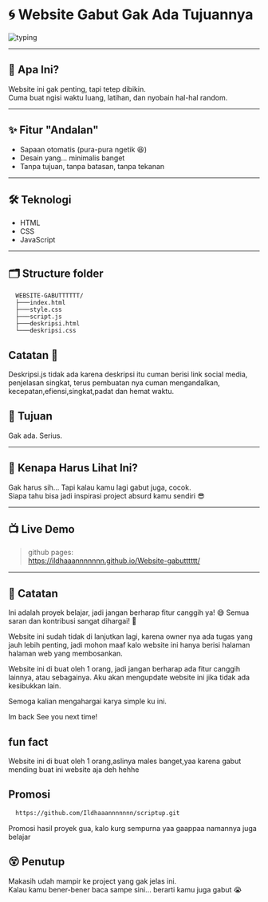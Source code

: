 # 🌀 Website Gabut Gak Ada Tujuannya

![typing](https://readme-typing-svg.herokuapp.com?font=Fira+Code&duration=2000&pause=1000&color=00FFCC&center=true&vCenter=true&width=435&lines=Selamat+Datang+di+Website+Gabut~;Gak+ada+tujuan%2C+cuma+iseng+aja...;Bikin+karena+lagi+bosen;Nunggu+ide+yang+gak+dateng-dateng)

---

## 🤷 Apa Ini?

Website ini gak penting, tapi tetep dibikin.  
Cuma buat ngisi waktu luang, latihan, dan nyobain hal-hal random.

---

## ✨ Fitur "Andalan"

- Sapaan otomatis (pura-pura ngetik 😆)
- Desain yang... minimalis banget
- Tanpa tujuan, tanpa batasan, tanpa tekanan

---

## 🛠️ Teknologi

- HTML
- CSS
- JavaScript 

---

## 🗂 Structure folder 

```
  WEBSITE-GABUTTTTTT/ 
  ├───index.html 
  ├───style.css 
  ├───script.js 
  ├───deskripsi.html 
  └───deskripsi.css 
```

## Catatan 📌
Deskripsi.js tidak ada karena deskripsi itu cuman berisi link social media, penjelasan singkat, terus pembuatan nya cuman mengandalkan, kecepatan,efiensi,singkat,padat dan hemat waktu. 


## 🎯 Tujuan

Gak ada. Serius.

---

## 🧠 Kenapa Harus Lihat Ini?

Gak harus sih... Tapi kalau kamu lagi gabut juga, cocok.  
Siapa tahu bisa jadi inspirasi project absurd kamu sendiri 😎

---

## 📺 Live Demo

> github pages:  
> https://ildhaaannnnnnn.github.io/Website-gabutttttt/

---

## 📝 Catatan

   Ini adalah proyek belajar, jadi jangan berharap fitur canggih ya! 😅
   Semua saran dan kontribusi sangat dihargai! 🙏

   Website ini sudah tidak di lanjutkan lagi, karena owner nya ada tugas yang jauh lebih penting,
   jadi mohon maaf kalo website ini hanya berisi halaman halaman web yang membosankan. 

   Website ini di buat oleh 1 orang, jadi jangan berharap ada fitur canggih lainnya, atau sebagainya.
   Aku akan mengupdate website ini jika tidak ada kesibukkan lain.

   Semoga kalian mengahargai karya simple ku ini.
  
  Im back
   See you next time!

## fun fact
   Website ini di buat oleh 1 orang,aslinya males banget,yaa karena gabut mending buat ini website aja deh hehhe

## Promosi

```bash 
  https://github.com/Ildhaaannnnnnn/scriptup.git
```
Promosi hasil proyek gua, kalo kurg sempurna yaa gaappaa namannya juga belajar

## 😵 Penutup

Makasih udah mampir ke project yang gak jelas ini.  
Kalau kamu bener-bener baca sampe sini... berarti kamu juga gabut 😭
